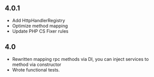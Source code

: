 ## 4.0.1

* Add HttpHandlerRegistry
* Optimize method mapping
* Update PHP CS Fixer rules

## 4.0

* Rewritten mapping rpc methods via DI, you can inject services to method via constructor
* Wrote functional tests.
 